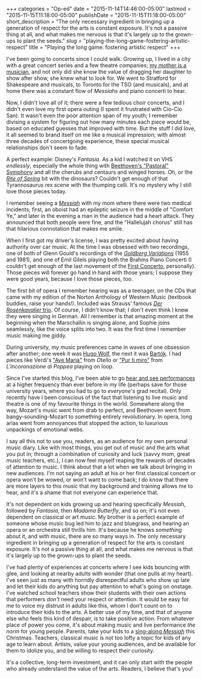 +++
categories = "Op-ed"
date = "2015-11-14T14:46:00-05:00"
lastmod = "2015-11-15T11:18:00-05:00"
publishDate = "2015-11-15T11:18:00-05:00"
short_description = "The only necessary ingredient in bringing up a generation of respect for the arts is constant exposure. It&#039;s not a passive thing at all, and what makes me nervous is that it&#039;s largely up to the grown-ups to plant the seeds."
slug = "playing-the-long-game-fostering-artistic-respect"
title = "Playing the long game: fostering artistic respect"
+++

I've been going to concerts since I could walk. Growing up, I lived in a city with a great concert series and a few theatre companies; [my mother is a musician](/talking-with-voice-teachers-or-meet-my-mother/), and not only did she know the value of dragging her daughter to show after show, she knew what to look for. We went to Stratford for Shakespeare and musicals, to Toronto for the TSO (and musicals), and at home there was a constant flow of *Messiahs* and piano concerti to hear.

Now, I didn't love all of it; there were a few tedious choir concerts, and I didn't even love my first opera outing (I spent it frustrated with Cio-Cio San). It wasn't even the poor attention span of my youth; I remember divising a system for figuring out how many minutes each piece would be, based on educated guesses that improved with time. But the stuff I did love, it all seemed to brand itself on me like a musical impression; with almost three decades of concertgoing experience, these special musical relationships don't seem to fade.

A perfect example: Disney's *Fantasia*. As a kid I watched it on VHS *endlessly*, especially the whole thing with [Beethoven's "Pastoral" Symphony](https://vimeo.com/85093232) and all the cherubs and centaurs and winged horses. Oh, or the [*Rite of Spring*](https://vimeo.com/44676300) bit with the dinosaurs? Couldn't get enough of that Tyrannosaurus rex scene with the thumping celli. It's no mystery why I still love those pieces today.

I remember seeing a [*Messiah*](https://www.youtube.com/watch?v=ZuGSOkYWfDQ) with my mom where there were two medical incidents; first, an oboist had an epileptic seizure in the middle of "Comfort Ye," and later in the evening a man in the audience had a heart attack. They announced that both people were fine, and the "Hallelujah chorus" still has that hilarious connotation that makes me smile.

When I first got my driver's license, I was pretty excited about having authority over car music. At the time I was obsessed with two recordings, one of both of Glenn Gould's recordings of the [*Goldberg Variations*](https://www.youtube.com/watch?v=Ah392lnFHxM) (1955 and 1981), and one of Emil Gilels playing both the Brahms Piano Concerti (I couldn't get enough of the last movement of the [First Concerto]((https://www.youtube.com/watch?v=CqYzBCk_tm4&feature=youtu.be)), personally). Those pieces will forever go hand in hand with those years; I suppose they were good years, because I love those pieces, too.

The first bit of opera I remember hearing was as a teenager, on the CDs that came with my edition of the Norton Anthology of Western Music (textbook buddies, raise your hands!). Included was Strauss' famous [*Der Rosenkavalier* trio](https://www.youtube.com/watch?v=KdHjUZLe5W8). Of course, I didn't know that; I don't even think I knew they were singing in German. All I remember is that amazing moment at the beginning when the Marschallin is singing alone, and Sophie joins seamlessly, like the voice splits into two. It was the first time I remember music making me giddy. 

During university, my music preferences came in waves of one obsession after another; one week it was [Hugo Wolf](https://www.youtube.com/watch?v=tkuQi_PS1hE), the next it was [Bartók](https://www.youtube.com/watch?v=FMTuOsGE9ho). I had pieces like Verdi's ["Ave Maria"](https://www.youtube.com/watch?v=Z9nrtFkj6Bo) from *Otello* or ["Pur ti miro"](https://www.youtube.com/watch?v=-26AS6DhHbY) from *L'incoronazione di Poppea* playing on loop. 

Since I've started this blog, I've been able to go [hear and see performances](/categories/reviews/) at a higher frequency than ever before in my life (perhaps save for those university years, where you had to go to *everyone's* grad recital). Only recently have I been conscious of the fact that listening to live music and theatre is one of my favourite things in the world. Somewhere along the way, Mozart's music went from drab to perfect, and Beethoven went from bangy-sounding-Mozart to something entirely revolutionary. In opera, long arias went from annoyances that stopped the action, to luxurious unpackings of emotional webs.

I say all this not to use you, readers, as an audience for my own personal music diary. Like with most things, you get out of music and the arts what you put in; through a combination of curiosity and luck (savvy mom, great music teachers, etc.), I can now feel myself reaping the rewards of decades of attention to music. I think about that a lot when we talk about bringing in new audiences. I'm not saying an adult at his or her first classical concert or opera won't be wowed, or won't want to come back; I do know that there are more layers to this music that my background and training allows me to hear, and it's a shame that not everyone can experience that. 

It's not dependent on kids growing up and hearing specifically *Messiah*, followed by *Fantasia*, then *Madama Butterfly*, and so on; it's not even dependent on classical or art music. My brother is a perfect example of someone whose music bug led him to jazz and bluegrass, and hearing an opera or an orchestra still thrills him. It's because he knows *something* about it, and with music, there are so many ways in. The only necessary ingredient in bringing up a generation of respect for the arts is constant exposure. It's not a passive thing at all, and what makes me nervous is that it's largely up to the grown-ups to plant the seeds. 

I've had plenty of experiences at concerts where I see kids bouncing with glee, and looking at nearby adults with wonder (that one pulls at my heart). I've seen just as many with horridly disrespectful adults who show up late and let their kids do anything but pay attention to what's going on onstage. I've watched school teachers show their students with their own actions that performers *don't* need your respect or attention. It would be easy for me to voice my distrust in adults like this, whom I don't count on to introduce their kids to the arts. A better use of my time, and that of anyone else who feels this kind of despair, is to take positive action. From whatever place of power you come, it's about making music and live performance *the norm* for young people. Parents, take your kids to a [sing-along *Messiah*](http://www.tafelmusik.org/concert-calendar/concert/sing-along-messiah-massey-hall-0) this Christmas. Teachers, classical music is not too lofty a topic for kids of any age to learn about. Artists, value your young audiences, and be available for them to idolize you, and be willing to respect their curiosity.

It's a collective, long-term investment, and it can only start with the people who already understand the value of the arts. Readers, I believe that's you!
